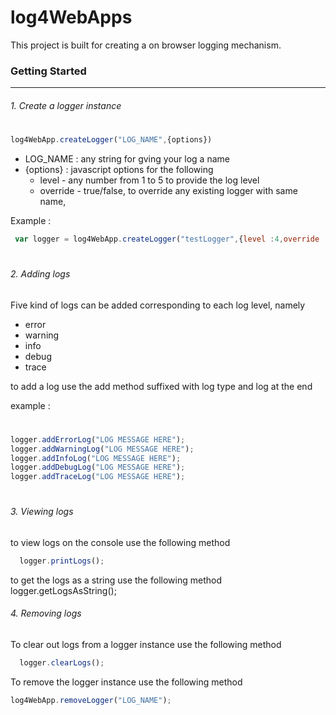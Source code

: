 # log4WebApps
This project is built for creating a on browser logging mechanism.

### Getting Started
---
###### 1. Create a logger instance
#
```javascript
log4WebApp.createLogger("LOG_NAME",{options})
```    
  * LOG_NAME : any string for gving your log a name
  * {options} : javascript options for the following
    * level - any number from 1 to 5 to provide the log level
     * override - true/false, to override any existing logger with same name,
    
Example : 
```javascript
 var logger = log4WebApp.createLogger("testLogger",{level :4,override :false;});
```
#
###### 2. Adding logs

Five kind of logs can be added corresponding to each log level, namely
* error 
* warning
* info
* debug
* trace

to add a log use the add method suffixed with log type and log at the end

example : 
#
```javascript
logger.addErrorLog("LOG MESSAGE HERE");
logger.addWarningLog("LOG MESSAGE HERE");
logger.addInfoLog("LOG MESSAGE HERE");
logger.addDebugLog("LOG MESSAGE HERE");
logger.addTraceLog("LOG MESSAGE HERE");
```
#
###### 3. Viewing logs

to view logs on the console use the following method
```javascript  
  logger.printLogs();
```
to get the logs as a string use the following method
  logger.getLogsAsString();

###### 4. Removing logs

To clear out logs from a logger instance use the following method
```javascript
  logger.clearLogs();
```
To remove the logger instance use the following method
```javascript
log4WebApp.removeLogger("LOG_NAME");
```

